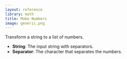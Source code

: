 ```yaml
---
layout: reference
library: math
title: Make Numbers
image: generic.png
---
```

Transform a string to a list of numbers.

* **String**: The input string with separators.
* **Separator**: The character that separates the numbers.
